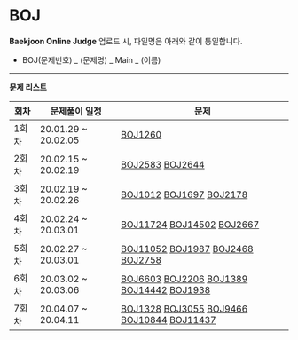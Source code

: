 # BOJ

**Baekjoon Online Judge**
업로드 시, 파일명은 아래와 같이 통일합니다.

- BOJ(문제번호) _ (문제명) _ Main _ (이름) 

------

**문제 리스트**

| 회차       | 문제풀이 일정       | 문제                                                         |
| ------------------- | ------------------- | ------------------------------------------------------------ |
| 1회차       | 20.01.29 ~ 20.02.05 | [BOJ1260](<https://www.acmicpc.net/problem/1260>)            |
| 2회차       | 20.02.15 ~ 20.02.19 | [BOJ2583](https://www.acmicpc.net/problem/2583) [BOJ2644](https://www.acmicpc.net/problem/2644) |
| 3회차       | 20.02.19 ~ 20.02.26 | [BOJ1012](https://www.acmicpc.net/problem/1012) [BOJ1697](https://www.acmicpc.net/problem/1697) [BOJ2178](https://www.acmicpc.net/problem/2178) |
| 4회차       | 20.02.24 ~ 20.03.01 | [BOJ11724](https://www.acmicpc.net/problem/11724) [BOJ14502](https://www.acmicpc.net/problem/14502) [BOJ2667](https://www.acmicpc.net/problem/2667) |
| 5회차       | 20.02.27 ~ 20.03.01 | [BOJ11052](https://www.acmicpc.net/problem/11052) [BOJ1987](https://www.acmicpc.net/problem/1987) [BOJ2468](https://www.acmicpc.net/problem/2468) [BOJ2758](https://www.acmicpc.net/problem/2758) |
| 6회차       | 20.03.02 ~ 20.03.06 | [BOJ6603](https://www.acmicpc.net/problem/6603) [BOJ2206](https://www.acmicpc.net/problem/2206) [BOJ1389](https://www.acmicpc.net/problem/1389) [BOJ14442](https://www.acmicpc.net/problem/14442) [BOJ1938](https://www.acmicpc.net/problem/1938) |
| 7회차       | 20.04.07 ~ 20.04.11 | [BOJ1328](https://www.acmicpc.net/problem/1328) [BOJ3055](https://www.acmicpc.net/problem/3055) [BOJ9466](https://www.acmicpc.net/problem/9466) [BOJ10844](https://www.acmicpc.net/problem/10844) [BOJ11437](https://www.acmicpc.net/problem/11437) |

